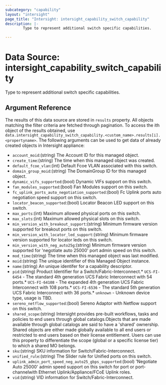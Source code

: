 ```yaml
---
subcategory: "capability"
layout: "intersight"
page_title: "Intersight: intersight_capability_switch_capability"
description: |-
        Type to represent additional switch specific capabilities.

---
```


# Data Source: intersight_capability_switch_capability
Type to represent additional switch specific capabilities.
## Argument Reference
The results of this data source are stored in `results` property.
All objects matching the filter criteria are fetched through pagination.
To access the ith object of the results obtained, use `data.intersight_capability_switch_capability.<custom_name>.results[i].<propertyname>`.
The following arguments can be used to get data of already created objects in Intersight appliance:
* `account_moid`:(string) The Account ID for this managed object. 
* `create_time`:(string) The time when this managed object was created. 
* `default_fcoe_vlan`:(int) Default Fcoe VLAN associated with this switch. 
* `domain_group_moid`:(string) The DomainGroup ID for this managed object. 
* `dynamic_vifs_supported`:(bool) Dynamic VIFs support on this switch. 
* `fan_modules_supported`:(bool) Fan Modules support on this switch. 
* `fc_uplink_ports_auto_negotiation_supported`:(bool) Fc Uplink ports auto negotiation speed support on this switch. 
* `locator_beacon_supported`:(bool) Locator Beacon LED support on this switch. 
* `max_ports`:(int) Maximum allowed physical ports on this switch. 
* `max_slots`:(int) Maximum allowed physical slots on this switch. 
* `min_version_with_breakout_support`:(string) Minimum firmware version supported for breakout ports on this switch. 
* `min_version_with_locator_led_support`:(string) Minimum firmware version supported for locator leds on this switch. 
* `min_version_with_neg_auto25g`:(string) Minimum firmware version supported for 'negotiate auto 25000' port admin speed on this switch. 
* `mod_time`:(string) The time when this managed object was last modified. 
* `moid`:(string) The unique identifier of this Managed Object instance. 
* `name`:(string) An unique identifer for a capability descriptor. 
* `pid`:(string) Product Identifier for a Switch/Fabric-Interconnect.* `UCS-FI-6454` - The standard 4th generation UCS Fabric Interconnect with 54 ports.* `UCS-FI-64108` - The expanded 4th generation UCS Fabric Interconnect with 108 ports.* `UCS-FI-6536` - The standard 5th generation UCS Fabric Interconnect with 36 ports.* `unknown` - Unknown device type, usage is TBD. 
* `sereno_netflow_supported`:(bool) Sereno Adaptor with Netflow support on this switch. 
* `shared_scope`:(string) Intersight provides pre-built workflows, tasks and policies to end users through global catalogs.Objects that are made available through global catalogs are said to have a 'shared' ownership. Shared objects are either made globally available to all end users or restricted to end users based on their license entitlement. Users can use this property to differentiate the scope (global or a specific license tier) to which a shared MO belongs. 
* `sku`:(string) SKU information for Switch/Fabric-Interconnect. 
* `unified_rule`:(string) The Slider rule for Unified ports on this switch. 
* `uplink_admin_port_speed_neg_auto25_gbps_supported`:(bool) 'Negotiate Auto 25000' admin speed support on this switch for port or port-channelwith Ethernet Uplink/Appliance/FCoE Uplink roles. 
* `vid`:(string) VID information for Switch/Fabric-Interconnect. 
 
